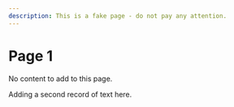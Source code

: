 ```yaml
---
description: This is a fake page - do not pay any attention.
---
```


# Page 1

No content to add to this page.

Adding a second record of text here.
